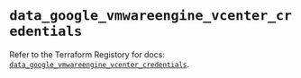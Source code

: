# `data_google_vmwareengine_vcenter_credentials`

Refer to the Terraform Registory for docs: [`data_google_vmwareengine_vcenter_credentials`](https://registry.terraform.io/providers/hashicorp/google/5.29.0/docs/data-sources/vmwareengine_vcenter_credentials).
